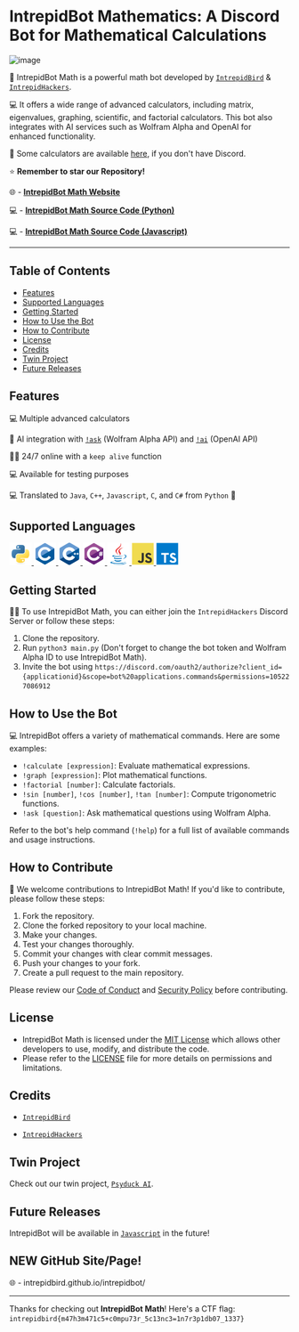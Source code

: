 # IntrepidBot Mathematics: A Discord Bot for Mathematical Calculations 

![image](https://github.com/intrepidbird/intrepidbot/assets/140008493/7ca66ad9-1da6-4764-99e4-ef0b09cd542c)

🤖 IntrepidBot Math is a powerful math bot developed by [`IntrepidBird`](https://github.com/intrepidbird) & [`IntrepidHackers`](https://sites.google.com/view/intrepidhackers).

💻 It offers a wide range of advanced calculators, including matrix, eigenvalues, graphing, scientific, and factorial calculators. This bot also integrates with AI services such as Wolfram Alpha and OpenAI for enhanced functionality.

🤖 Some calculators are available [here](intrepidbird.github.io/intrepidbot/), if you don't have Discord.

⭐ **Remember to star our Repository!**

🌐 - [**IntrepidBot Math Website**](https://sites.google.com/view/intrepidbot-math)

💻 - [**IntrepidBot Math Source Code (Python)**](https://github.com/intrepidbird/intrepidbot/blob/main/mathbot/main.py)

💻 - [**IntrepidBot Math Source Code (Javascript)**](https://github.com/intrepidbird/intrepidbot/blob/main/mathbot/javascript-translation.js)

--------------------------------------------------------------------------------------------------------------------------------------------------------------------------------------------------------------------
## Table of Contents

- [Features](#features)
- [Supported Languages](#supported-languages)
- [Getting Started](#getting-started)
- [How to Use the Bot](#how-to-use-the-bot)
- [How to Contribute](#how-to-contribute)
- [License](#license)
- [Credits](#credits)
- [Twin Project](#twin-project)
- [Future Releases](#future-releases)



## Features

💻 Multiple advanced calculators

🤖 AI integration with [`!ask`](https://github.com/intrepidbird/intrepidbot/blob/main/mathbot/wolfram.py) (Wolfram Alpha API) and [`!ai`](https://github.com/intrepidbird/intrepidbot/blob/main/mathbot/openai.py) (OpenAI API)

👨‍💻 24/7 online with a `keep alive` function

💻 Available for testing purposes

💻 Translated to `Java`, `C++`, `Javascript`, `C`, and `C#` from `Python` 🥳


## Supported Languages

<p align="left"> <a href=https://github.com/intrepidbird/intrepidbot/blob/main/mathbot/main.py target="_blank" rel="noreferrer"> <img src="https://raw.githubusercontent.com/devicons/devicon/master/icons/python/python-original.svg" alt="python" width="40" height="40"/> </a> <a href="https://github.com/intrepidbird/intrepidbot/blob/main/mathbot/factorial-translation.c" target="_blank" rel="noreferrer"> <img src="https://raw.githubusercontent.com/devicons/devicon/master/icons/c/c-original.svg" alt="c" width="40" height="40"/> </a> <a href="https://github.com/intrepidbird/intrepidbot/blob/main/mathbot/cpp-translation.cpp" target="_blank" rel="noreferrer"> <img src="https://raw.githubusercontent.com/devicons/devicon/master/icons/cplusplus/cplusplus-original.svg" alt="cplusplus" width="40" height="40"/> </a> <a href="https://github.com/intrepidbird/intrepidbot/blob/main/mathbot/cs-translation.cs" target="_blank" rel="noreferrer"> <img src="https://raw.githubusercontent.com/devicons/devicon/master/icons/csharp/csharp-original.svg" alt="csharp" width="40" height="40"/> </a> <a href="https://github.com/intrepidbird/intrepidbot/blob/main/mathbot/java-translation.java" target="_blank" rel="noreferrer"> <img src="https://raw.githubusercontent.com/devicons/devicon/master/icons/java/java-original.svg" alt="java" width="40" height="40"/> </a> <a href="https://github.com/intrepidbird/intrepidbot/blob/main/mathbot/javascript-translation.js" target="_blank" rel="noreferrer"> <img src="https://raw.githubusercontent.com/devicons/devicon/master/icons/javascript/javascript-original.svg" alt="javascript" width="40" height="40"/> </a> <a href="https://github.com/intrepidbird/intrepidbot/blob/main/mathbot/typescript-translation.ts" target="_blank" rel="noreferrer"> <img src="https://raw.githubusercontent.com/devicons/devicon/master/icons/typescript/typescript-original.svg" alt="typescript" width="40" height="40"/> </a> </p>
</p>

## Getting Started

👨‍💻 To use IntrepidBot Math, you can either join the  `IntrepidHackers` Discord Server or follow these steps:

1. Clone the repository.
2. Run `python3 main.py` (Don't forget to change the bot token and Wolfram Alpha ID to use IntrepidBot Math).
3. Invite the bot using `https://discord.com/oauth2/authorize?client_id={applicationid}&scope=bot%20applications.commands&permissions=105227086912`


## How to Use the Bot

💻 IntrepidBot offers a variety of mathematical commands. Here are some examples:

* `!calculate [expression]`: Evaluate mathematical expressions.
* `!graph [expression]`: Plot mathematical functions.
* `!factorial [number]`: Calculate factorials.
* `!sin [number]`, `!cos [number]`, `!tan [number]`: Compute trigonometric functions.
* `!ask [question]`: Ask mathematical questions using Wolfram Alpha.

Refer to the bot's help command (`!help`) for a full list of available commands and usage instructions.



## How to Contribute

🥳 We welcome contributions to IntrepidBot Math! If you'd like to contribute, please follow these steps:

1. Fork the repository.
2. Clone the forked repository to your local machine.
3. Make your changes.
4. Test your changes thoroughly.
5. Commit your changes with clear commit messages.
6. Push your changes to your fork.
7. Create a pull request to the main repository.

Please review our [Code of Conduct](https://github.com/intrepidbird/intrepidbot/blob/main/CODE-OF-CONDUCT.md) and [Security Policy](https://github.com/intrepidbird/intrepidbot/blob/main/SECURITY.md) before contributing.

## License

* IntrepidBot Math is licensed under the [MIT License](https://en.wikipedia.org/wiki/MIT_License) which allows other developers to use, modify, and distribute the code.
* Please refer to the [LICENSE](https://github.com/intrepidbird/intrepidbot/blob/main/LICENSE) file for more details on permissions and limitations.

## Credits

* [`IntrepidBird`](https://github.com/intrepidbird)

* [`IntrepidHackers`](https://sites.google.com/view/intrepidhackers)


## Twin Project

Check out our twin project, [`Psyduck AI`](https://github.com/intrepidbird/psyduck).

## Future Releases

IntrepidBot will be available in [`Javascript`](https://github.com/intrepidbird/intrepidbot/tree/main/javascript) in the future!

## NEW GitHub Site/Page!

🌐 - intrepidbird.github.io/intrepidbot/

---------------------------------------------------------------------------------------------------------------------------------------------------------------------------------------------------
Thanks for checking out **IntrepidBot Math**! 
Here's a CTF flag: `intrepidbird{m47h3m471c5+c0mpu73r_5c13nc3=1n7r3p1db07_1337}`
